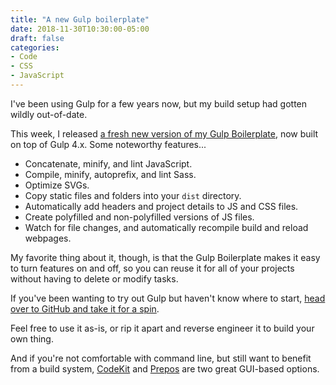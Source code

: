 ```yaml
---
title: "A new Gulp boilerplate"
date: 2018-11-30T10:30:00-05:00
draft: false
categories:
- Code
- CSS
- JavaScript
---
```


I've been using Gulp for a few years now, but my build setup had gotten wildly out-of-date.

This week, I released [a fresh new version of my Gulp Boilerplate](https://github.com/cferdinandi/gulp-boilerplate), now built on top of Gulp 4.x. Some noteworthy features...

- Concatenate, minify, and lint JavaScript.
- Compile, minify, autoprefix, and lint Sass.
- Optimize SVGs.
- Copy static files and folders into your `dist` directory.
- Automatically add headers and project details to JS and CSS files.
- Create polyfilled and non-polyfilled versions of JS files.
- Watch for file changes, and automatically recompile build and reload webpages.

My favorite thing about it, though, is that the Gulp Boilerplate makes it easy to turn features on and off, so you can reuse it for all of your projects without having to delete or modify tasks.

If you've been wanting to try out Gulp but haven't know where to start, [head over to GitHub and take it for a spin](https://github.com/cferdinandi/gulp-boilerplate).

Feel free to use it as-is, or rip it apart and reverse engineer it to build your own thing.

And if you're not comfortable with command line, but still want to benefit from a build system, [CodeKit](https://codekitapp.com/) and [Prepos](https://prepros.io/) are two great GUI-based options.